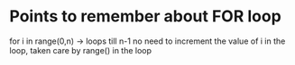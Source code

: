 # Points to remember about FOR loop

for i in range(0,n) -> loops till n-1
no need to increment the value of i in the loop, taken care by range() in the loop